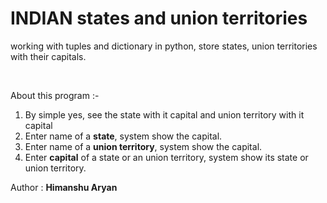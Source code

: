 # INDIAN states and union territories 
<p>working with tuples and dictionary in python, store states, union territories with their capitals.</p><br>
<p>About this program :-</p>
<ol>
  <li>By simple yes, see the state with it capital and union territory with it capital</li>
  <li>Enter name of a <b>state</b>, system show the capital.</li>
  <li>Enter name of a <b>union territory</b>, system show the capital.</li>
  <li>Enter <b>capital</b> of a state or an union territory, system show its state or union territory.</li>
</ol>
<p>Author : <b>Himanshu Aryan</b></p>
